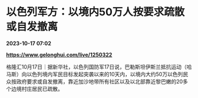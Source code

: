 # 以色列军方：以境内50万人按要求疏散或自发撤离

**2023-10-17 07:02**

**https://www.gelonghui.com/live/1250322**

格隆汇10月17日｜据新华社，以色列国防军17日说，巴勒斯坦伊斯兰抵抗运动（哈马斯）向以色列境内军民目标发起突袭以来的10天内，以境内大约50万以色列民众按政府要求或自发撤离，靠近加沙地带所有社区以及以北部靠近黎巴嫩的20多个边境村庄居民已疏散。